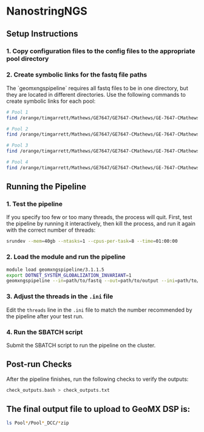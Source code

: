 # NanostringNGS

## Setup Instructions

### 1. Copy configuration files to the config files to the appropriate pool directory

### 2. Create symbolic links for the fastq file paths

The \`geomxngspipeline\` requires all fastq files to be in one directory, but they are located in different directories. Use the following commands to create symbolic links for each pool:

```bash
# Pool 1
find /orange/timgarrett/Mathews/GE7647/GE7647-CMathews/GE-7647-CMathews-Pool1-10B-22N2M2LT3-Lane1-2/ -name "*.fastq.gz" -exec ln -s {} Pool1_fastq_symlinks \;

# Pool 2
find /orange/timgarrett/Mathews/GE7647/GE7647-CMathews/GE-7647-CMathews-Pool2-10B-22N2M2LT3-Lane3-4/ -name "*.fastq.gz" -exec ln -s {} Pool2_fastq_symlinks \;

# Pool 3
find /orange/timgarrett/Mathews/GE7647/GE7647-CMathews/GE-7647-CMathews-Pool3-10B-22N2M2LT3-Lane5-6/ -name "*.fastq.gz" -exec ln -s {} Pool3_fastq_symlinks \;

# Pool 4
find /orange/timgarrett/Mathews/GE7647/GE7647-CMathews/GE-7647-CMathews-Pool4-10B-22N2M2LT3-Lane7-8/ -name "*.fastq.gz" -exec ln -s {} Pool4_fastq_symlinks \;
```

## Running the Pipeline

### 1. Test the pipeline

If you specify too few or too many threads, the process will quit. First, test the pipeline by running it interactively, then kill the process, and run it again with the correct number of threads:

```bash
srundev --mem=40gb --ntasks=1 --cpus-per-task=8 --time=01:00:00
```

### 2. Load the module and run the pipeline

```bash
module load geomxngspipeline/3.1.1.5
export DOTNET_SYSTEM_GLOBALIZATION_INVARIANT=1
geomxngspipeline --in=path/to/fastq --out=path/to/output --ini=path/to/config/file --threads=8
```

### 3. Adjust the threads in the `.ini` file

Edit the `threads` line in the `.ini` file to match the number recommended by the pipeline after your test run.

### 4. Run the SBATCH script

Submit the SBATCH script to run the pipeline on the cluster.

## Post-run Checks

After the pipeline finishes, run the following checks to verify the outputs:

```bash
check_outputs.bash > check_outputs.txt
```

## The final output file to upload to GeoMX DSP is:
```bash
ls Pool*/Pool*_DCC/*zip
```
